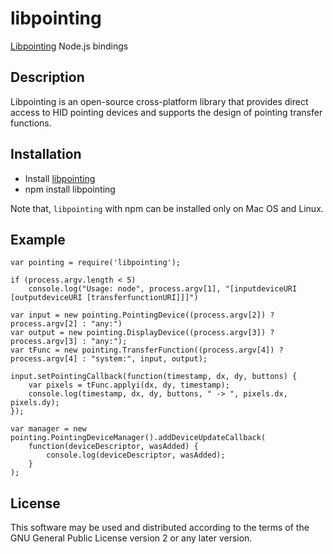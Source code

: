 # libpointing

[Libpointing](http://libpointing.org) Node.js bindings

## Description

Libpointing is an open-source cross-platform library that provides direct access to HID pointing devices and supports the design of pointing transfer functions.

## Installation

* Install [libpointing](http://libpointing.org)
* npm install libpointing

Note that, `libpointing` with npm can be installed only on Mac OS and Linux.

## Example

	var pointing = require('libpointing');

	if (process.argv.length < 5)
		console.log("Usage: node", process.argv[1], "[inputdeviceURI [outputdeviceURI [transferfunctionURI]]]")

	var input = new pointing.PointingDevice((process.argv[2]) ? process.argv[2] : "any:")
	var output = new pointing.DisplayDevice((process.argv[3]) ? process.argv[3] : "any:");
	var tFunc = new pointing.TransferFunction((process.argv[4]) ? process.argv[4] : "system:", input, output);

	input.setPointingCallback(function(timestamp, dx, dy, buttons) {
		var pixels = tFunc.applyi(dx, dy, timestamp);
		console.log(timestamp, dx, dy, buttons, " -> ", pixels.dx, pixels.dy);
	});

	var manager = new pointing.PointingDeviceManager().addDeviceUpdateCallback(
		function(deviceDescriptor, wasAdded) {
			console.log(deviceDescriptor, wasAdded);
		}
	);

## License

This software may be used and distributed according to the terms of the GNU General Public License version 2 or any later version.
